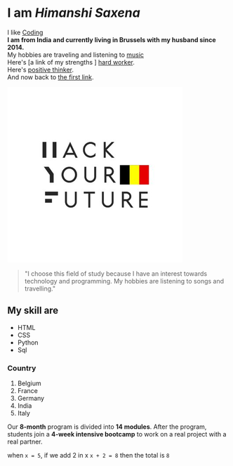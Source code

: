 # I am _Himanshi Saxena_  

I like [Coding](https://home.hackyourfuture.be/curriculum/precourse)  
**I am from India and currently living in Brussels with my husband since 2014.**  
My hobbies are traveling and listening to [music](https://hackyourfuture.be/)  
Here's [a link of my strengths ] [hard worker].  
Here's [positive thinker].  
And now back to [the first link][hard worker].  

[hard worker]: https://www.youtube.com
[positive thinker]: www.google.com
![HYF](./images/HYFimage.jpg)

>"I choose this field of study because I have an interest towards technology and programming. My hobbies are listening to songs and travelling."

## My skill are

* HTML
* CSS
* Python
* Sql

### Country

1. Belgium
2. France
3. Germany
4. India
5. Italy

Our **8-month** program is divided into **14 modules**. After the program, students join a **4-week intensive bootcamp** to work on a real project with a real partner.

when `x = 5`, if we add 2 in x `x + 2 = 8` then the total is `8`  
